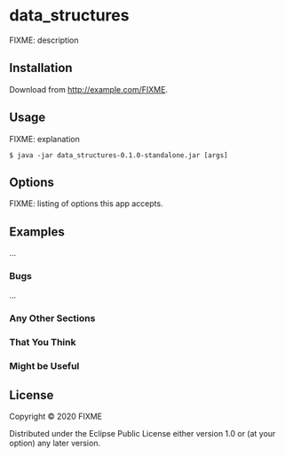 # data_structures

FIXME: description

## Installation

Download from http://example.com/FIXME.

## Usage

FIXME: explanation

    $ java -jar data_structures-0.1.0-standalone.jar [args]

## Options

FIXME: listing of options this app accepts.

## Examples

...

### Bugs

...

### Any Other Sections
### That You Think
### Might be Useful

## License

Copyright © 2020 FIXME

Distributed under the Eclipse Public License either version 1.0 or (at
your option) any later version.
